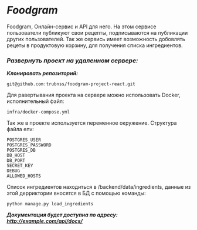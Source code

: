 # **_Foodgram_**
Foodgram, Онлайн-сервис и API для него. На этом сервисе пользователи публикуют свои рецепты, подписываются на публикации других пользователей. Так же сервись имеет возможность добовлять рецеты в продуктовую корзину, для получения списка ингредиентов.


### _Развернуть проект на удаленном сервере:_

**_Клонировать репозиторий:_**
```
git@github.com:trubnss/foodgram-project-react.git
```
Для равертывания проекта на сервере можно использовать Docker, исполнительный файл:
```commandline
infra/docker-compose.yml
```
Так же в проекте используется переменное окружение. Структура файла env:
```commandline
POSTGRES_USER
POSTGRES_PASSWORD
POSTGRES_DB
DB_HOST
DB_PORT
SECRET_KEY
DEBUG
ALLOWED_HOSTS
```
Список ингредиентов находиться в /backend/data/ingredients, данные из этой дерриктории вносятся в БД с помощью команды:
```commandline
python manage.py load_ingredients
```

**_Документация будет доступна по адресу: http://example.com/api/docs/_**
